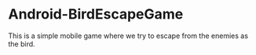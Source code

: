 # Android-BirdEscapeGame
This is a simple mobile game where we try to escape from the enemies as the bird.
